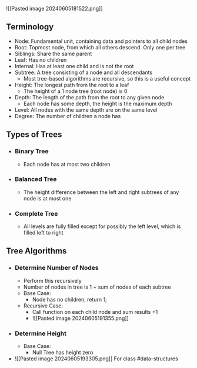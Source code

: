 ![[Pasted image 20240605181522.png]]

## Terminology
- Node: Fundamental unit, containing data and pointers to all child nodes
- Root: Topmost node, from which all others descend. Only one per tree
- Siblings: Share the same parent
- Leaf: Has no children
- Internal: Has at least one child and is not the root
- Subtree: A tree consisting of a node and all descendants
	- Most tree-based algorithms are recursive, so this is a useful concept
- Height: The longest path from the root to a leaf
	- The height of a 1 node tree (root node) is 0
- Depth: The length of the path from the root to any given node
	- Each node has some depth, the height is the maximum depth
- Level: All nodes with the same depth are on the same level
- Degree: The number of children a node has
## Types of Trees
- ### Binary Tree
	- Each node has at most two children
- ### Balanced Tree
	- The height difference between the left and right subtrees of any node is at most one
- ### Complete Tree
	- All levels are fully filled except for possibly the left level, which is filled left to right
## Tree Algorithms
- ### Determine Number of Nodes
	- Perform this recursively
	- Number of nodes in tree is 1 + sum of nodes of each subtree
	- Base Case: 
		- Node has no children, return 1;
	- Recursive Case:
		- Call function on each child node and sum results +1
		- ![[Pasted image 20240605191355.png]]
- ### Determine Height
	- Base Case:
		- Null Tree has height zero
- ![[Pasted image 20240605193305.png]]
For class #data-structures 
